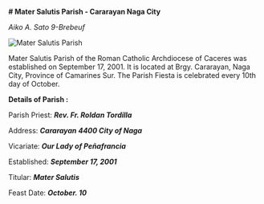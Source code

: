 **# Mater Salutis Parish - Cararayan Naga City**

*Aiko A. Sato 9-Brebeuf*

![Mater Salutis Parish](https://blogger.googleusercontent.com/img/b/R29vZ2xl/AVvXsEhZlZkApqdpryiwPj9EATKbZrNOaURNat_C2ACNYBOYdbQN0xP-YEPVvKOHZLQ3OgmW08Pqo28rKbXRyzP6q0K73YKvdSqST_aMehXdcRzYys3YVC2gRqi7oKDxanDkLiH439FzhKPcNQfJw0P3aRU0F8CmRSZBIBALCkQggWzk9FoINaRcbgsKUHAlow/s580/Mater%20Salutis%20Parish%20-%20Cararayan,%20Naga%20City,%20Camarines%20Sur.jpg)

Mater Salutis Parish of the Roman Catholic Archdiocese of Caceres was established on September 17, 2001. It is located at Brgy. Cararayan, Naga City, Province of Camarines Sur. The Parish Fiesta is celebrated every 10th day of October.

**Details of Parish :**

Parish Priest: **_Rev. Fr. Roldan Tordilla_**


Address: **_Cararayan 4400 City of Naga_**


Vicariate: **_Our Lady of Peñafrancia_**


Established: **_September 17, 2001_**


Titular: **_Mater Salutis_**


Feast Date: **_October. 10_**

